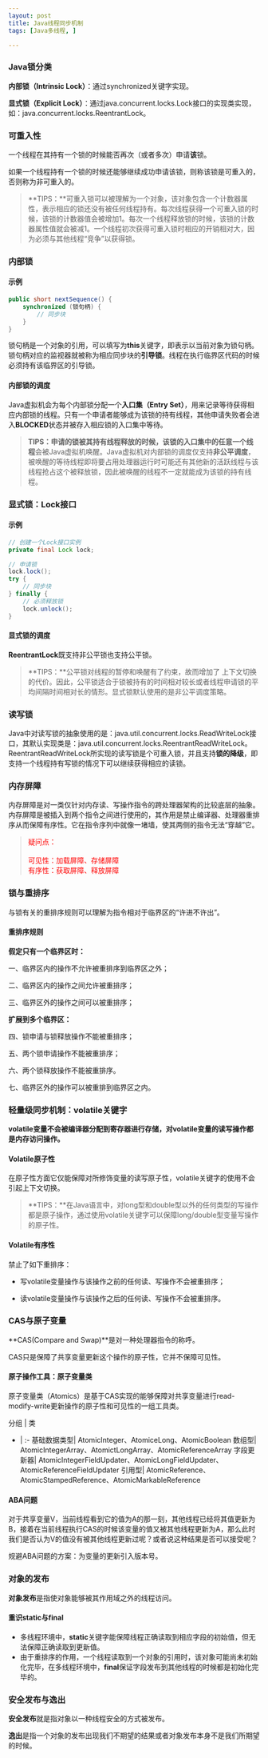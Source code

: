 ```yaml
---
layout: post
title: Java线程同步机制
tags: [Java多线程, ]

---
```


### Java锁分类
**内部锁（Intrinsic Lock）**：通过synchronized关键字实现。

**显式锁（Explicit Lock）**：通过java.concurrent.locks.Lock接口的实现类实现，如：java.concurrent.locks.ReentrantLock。


### 可重入性
一个线程在其持有一个锁的时候能否再次（或者多次）申请**该**锁。

如果一个线程持有一个锁的时候还能够继续成功申请该锁，则称该锁是可重入的，否则称为非可重入的。

>**TIPS：**可重入锁可以被理解为一个对象，该对象包含一个计数器属性，表示相应的锁还没有被任何线程持有。每次线程获得一个可重入锁的时候，该锁的计数器值会被增加1。每次一个线程释放锁的时候，该锁的计数器属性值就会被减1。一个线程初次获得可重入锁时相应的开销相对大，因为必须与其他线程“竞争”以获得锁。


### 内部锁
#### 示例
``` java
public short nextSequence() {
	synchronized (锁句柄) {
		// 同步块
	}
}
```

锁句柄是一个对象的引用，可以填写为**this**关键字，即表示以当前对象为锁句柄。锁句柄对应的监视器就被称为相应同步块的**引导锁**。线程在执行临界区代码的时候必须持有该临界区的引导锁。

#### 内部锁的调度
Java虚拟机会为每个内部锁分配一个**入口集（Entry Set）**，用来记录等待获得相应内部锁的线程。只有一个申请者能够成为该锁的持有线程，其他申请失败者会进入**BLOCKED**状态并被存入相应锁的入口集中等待。

>**TIPS：**申请的锁被其持有线程释放的时候，该锁的入口集中的**任意一个线程**会被Java虚拟机唤醒。Java虚拟机对内部锁的调度仅支持**非公平调度**，被唤醒的等待线程即将要占用处理器运行时可能还有其他新的活跃线程与该线程抢占这个被释放锁，因此被唤醒的线程不一定就能成为该锁的持有线程。


### 显式锁：Lock接口
#### 示例
``` java
// 创建一个Lock接口实例
private final Lock lock;

// 申请锁
lock.lock();
try {
	// 同步块
} finally {
	// 必须释放锁
	lock.unlock();
}
```

#### 显式锁的调度
**ReentrantLock**既支持非公平锁也支持公平锁。

>**TIPS：**公平锁对线程的暂停和唤醒有了约束，故而增加了
上下文切换的代价。因此，公平锁适合于锁被持有的时间相对较长或者线程申请锁的平均间隔时间相对长的情形。显式锁默认使用的是非公平调度策略。


### 读写锁
Java中对读写锁的抽象使用的是：java.util.concurrent.locks.ReadWriteLock接口，其默认实现类是：java.util.concurrent.locks.ReentrantReadWriteLock。
ReentrantReadWriteLock所实现的读写锁是个可重入锁，并且支持**锁的降级**，即支持一个线程持有写锁的情况下可以继续获得相应的读锁。


### 内存屏障
内存屏障是对一类仅针对内存读、写操作指令的跨处理器架构的比较底层的抽象。内存屏障是被插入到两个指令之间进行使用的，其作用是禁止编译器、处理器重排序从而保障有序性。它在指令序列中就像一堵墙，使其两侧的指令无法“穿越”它。

> <font color="red" face="黑体">疑问点：</font>  
> <font color="red">  
> 可见性：加载屏障、存储屏障  
> 有序性：获取屏障、释放屏障  
> </font>  


### 锁与重排序
与锁有关的重排序规则可以理解为指令相对于临界区的“许进不许出”。

#### 重排序规则
**假定只有一个临界区时：**

一、临界区内的操作不允许被重排序到临界区之外；

二、临界区内的操作之间允许被重排序；

三、临界区外的操作之间可以被重排序；

**扩展到多个临界区：**

四、锁申请与锁释放操作不能被重排序；

五、两个锁申请操作不能被重排序；

六、两个锁释放操作不能被重排序。

七、临界区外的操作可以被重排到临界区之内。


### 轻量级同步机制：volatile关键字
**volatile变量不会被编译器分配到寄存器进行存储，对volatile变量的读写操作都是内存访问操作。**

#### Volatile原子性
在原子性方面它仅能保障对所修饰变量的读写原子性，volatile关键字的使用不会引起上下文切换。

>**TIPS：**在Java语言中，对long型和double型以外的任何类型的写操作都是原子操作，通过使用volatile关键字可以保障long/double型变量写操作的原子性。
#### Volatile有序性

禁止了如下重排序：

* 写volatile变量操作与该操作之前的任何读、写操作不会被重排序；

* 读volatile变量操作与该操作之后的任何读、写操作不会被重排序。


### CAS与原子变量
**CAS(Compare and Swap)**是对一种处理器指令的称呼。

CAS只是保障了共享变量更新这个操作的原子性，它并不保障可见性。

#### 原子操作工具：原子变量类

原子变量类（Atomics）是基于CAS实现的能够保障对共享变量进行read-modify-write更新操作的原子性和可见性的一组工具类。

分组 | 类 
- | :-
基础数据类型| AtomicInteger、AtomiceLong、AtomicBoolean
数组型| AtomicIntegerArray、AtomictLongArray、AtomicReferenceArray
字段更新器| AtomicIntegerFieldUpdater、AtomicLongFieldUpdater、AtomicReferenceFieldUpdater
引用型| AtomicReference、AtomicStampedReference、AtomicMarkableReference


#### ABA问题
对于共享变量V，当前线程看到它的值为A的那一刻，其他线程已经将其值更新为B，接着在当前线程执行CAS的时候该变量的值又被其他线程更新为A，那么此时我们是否认为V的值没有被其他线程更新过呢？或者说这种结果是否可以接受呢？

规避ABA问题的方案：为变量的更新引入版本号。


### 对象的发布
**对象发布**是指使对象能够被其作用域之外的线程访问。

#### 重识static与final
* 多线程环境中，**static**关键字能保障线程正确读取到相应字段的初始值，但无法保障正确读取到更新值。
* 由于重排序的作用，一个线程读取到一个对象的引用时，该对象可能尚未初始化完毕，在多线程环境中，**final**保证字段发布到其他线程的时候都是初始化完毕的。

### 安全发布与逸出
**安全发布**就是指对象以一种线程安全的方式被发布。

**逸出**是指一个对象的发布出现我们不期望的结果或者对象发布本身不是我们所期望的时候。
